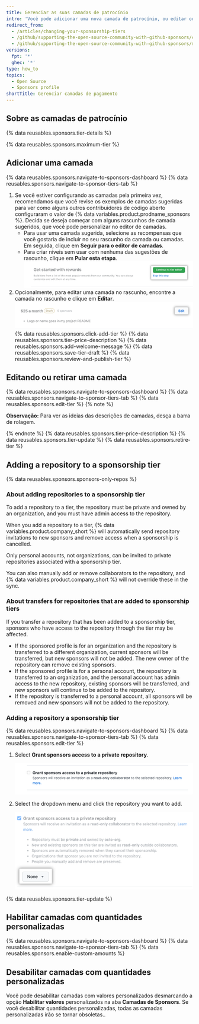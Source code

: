 ```yaml
---
title: Gerenciar as suas camadas de patrocínio
intro: 'Você pode adicionar uma nova camada de patrocínio, ou editar ou retirar uma camada existente.'
redirect_from:
  - /articles/changing-your-sponsorship-tiers
  - /github/supporting-the-open-source-community-with-github-sponsors/changing-your-sponsorship-tiers
  - /github/supporting-the-open-source-community-with-github-sponsors/managing-your-sponsorship-tiers
versions:
  fpt: '*'
  ghec: '*'
type: how_to
topics:
  - Open Source
  - Sponsors profile
shortTitle: Gerenciar camadas de pagamento
---
```


## Sobre as camadas de patrocínio

{% data reusables.sponsors.tier-details %}

{% data reusables.sponsors.maximum-tier %}

## Adicionar uma camada

{% data reusables.sponsors.navigate-to-sponsors-dashboard %}
{% data reusables.sponsors.navigate-to-sponsor-tiers-tab %}
1. Se você estiver configurando as camadas pela primeira vez, recomendamos que você revise os exemplos de camadas sugeridas para ver como alguns outros contribuidores de código aberto configuraram o valor de {% data variables.product.prodname_sponsors %}. Decida se deseja começar com alguns rascunhos de camada sugeridos, que você pode personalizar no editor de camadas.
   - Para usar uma camada sugerida, selecione as recompensas que você gostaria de incluir no seu rascunho da camada ou camadas. Em seguida, clique em **Seguir para o editor de camadas**.
   - Para criar níveis sem usar com nenhuma das sugestões de rascunho, clique em **Pular esta etapa**. ![Opção "Pular esta etapa" e botão "Seguir para o editor"](/assets/images/help/sponsors/tier-editor-button.png)
1. Opcionalmente, para editar uma camada no rascunho, encontre a camada no rascunho e clique em **Editar**. ![Botão editar ao lado da camada no rascunho](/assets/images/help/sponsors/draft-tier-edit.png)
{% data reusables.sponsors.click-add-tier %}
{% data reusables.sponsors.tier-price-description %}
{% data reusables.sponsors.add-welcome-message %}
{% data reusables.sponsors.save-tier-draft %}
{% data reusables.sponsors.review-and-publish-tier %}

## Editando ou retirar uma camada

{% data reusables.sponsors.navigate-to-sponsors-dashboard %}
{% data reusables.sponsors.navigate-to-sponsor-tiers-tab %}
{% data reusables.sponsors.edit-tier %}
  {% note %}

  **Observação:** Para ver as ideias das descrições de camadas, desça a barra de rolagem.

  {% endnote %}
{% data reusables.sponsors.tier-price-description %}
{% data reusables.sponsors.tier-update %}
{% data reusables.sponsors.retire-tier %}

## Adding a repository to a sponsorship tier

{% data reusables.sponsors.sponsors-only-repos %}

### About adding repositories to a sponsorship tier

To add a repository to a tier, the repository must be private and owned by an organization, and you must have admin access to the repository.

When you add a repository to a tier, {% data variables.product.company_short %} will automatically send repository invitations to new sponsors and remove access when a sponsorship is cancelled.

Only personal accounts, not organizations, can be invited to private repositories associated with a sponsorship tier.

You can also manually add or remove collaborators to the repository, and {% data variables.product.company_short %} will not override these in the sync.

### About transfers for repositories that are added to sponsorship tiers

If you transfer a repository that has been added to a sponsorship tier, sponsors who have access to the repository through the tier may be affected.

- If the sponsored profile is for an organization and the repository is transferred to a different organization, current sponsors will be transferred, but new sponsors will not be added. The new owner of the repository can remove existing sponsors.
- If the sponsored profile is for a personal account, the repository is transferred to an organization, and the personal account has admin access to the new repository, existing sponsors will be transferred, and new sponsors will continue to be added to the repository.
- If the repository is transferred to a personal account, all sponsors will be removed and new sponsors will not be added to the repository.

### Adding a repository a sponsorship tier

{% data reusables.sponsors.navigate-to-sponsors-dashboard %}
{% data reusables.sponsors.navigate-to-sponsor-tiers-tab %}
{% data reusables.sponsors.edit-tier %}
1. Select **Grant sponsors access to a private repository**.

   ![Screenshot of checkbox to grant sponsors access to a private repository](/assets/images/help/sponsors/grant-sponsors-access-to-repo-checkbox.png)

1. Select the dropdown menu and click the repository you want to add.

   ![Screenshot of dropdown menu to choose the repository to grant sponsors access to](/assets/images/help/sponsors/grant-sponsors-access-to-repo-dropdown.png)

{% data reusables.sponsors.tier-update %}

## Habilitar camadas com quantidades personalizadas

{% data reusables.sponsors.navigate-to-sponsors-dashboard %}
{% data reusables.sponsors.navigate-to-sponsor-tiers-tab %}
{% data reusables.sponsors.enable-custom-amounts %}

## Desabilitar camadas com quantidades personalizadas

Você pode desabilitar camadas com valores personalizados desmarcando a opção **Habilitar valores** personalizados na aba **Camadas de Sponsors**. Se você desabilitar quantidades personalizadas, todas as camadas personalizadas irão se tornar obsoletas..
